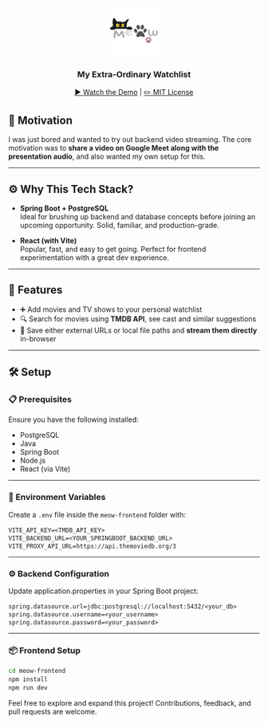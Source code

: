 <div align="center">
<img src="./attachments/logo.png" height="100px">

<h3>My Extra-Ordinary Watchlist</h3>

[▶️ Watch the Demo](./attachments/demo.mp4) | [✏️ MIT License](./LICENSE)

</div>

## 🧠 Motivation

I was just bored and wanted to try out backend video streaming. The core motivation was to **share a video on Google Meet along with the presentation audio**, and also wanted my own setup for this.

---

## ⚙️ Why This Tech Stack?

- **Spring Boot + PostgreSQL**  
  Ideal for brushing up backend and database concepts before joining an upcoming opportunity. Solid, familiar, and production-grade.

- **React (with Vite)**  
  Popular, fast, and easy to get going. Perfect for frontend experimentation with a great dev experience.

---

## 🚀 Features

- ➕ Add movies and TV shows to your personal watchlist
- 🔍 Search for movies using **TMDB API**, see cast and similar suggestions
- 🎥 Save either external URLs or local file paths and **stream them directly** in-browser

---

## 🛠 Setup

### 📋 Prerequisites

Ensure you have the following installed:

- PostgreSQL
- Java
- Spring Boot
- Node.js
- React (via Vite)

---

### 🔐 Environment Variables

Create a `.env` file inside the `meow-frontend` folder with:

```env
VITE_API_KEY=<TMDB_API_KEY>
VITE_BACKEND_URL=<YOUR_SPRINGBOOT_BACKEND_URL>
VITE_PROXY_API_URL=https://api.themoviedb.org/3
```

---

### ⚙️ Backend Configuration

Update application.properties in your Spring Boot project:

```properties
spring.datasource.url=jdbc:postgresql://localhost:5432/<your_db>
spring.datasource.username=<your_username>
spring.datasource.password=<your_password>
```

---

### 📦 Frontend Setup

```bash
cd meow-frontend
npm install
npm run dev
```

Feel free to explore and expand this project! Contributions, feedback, and pull requests are welcome.
